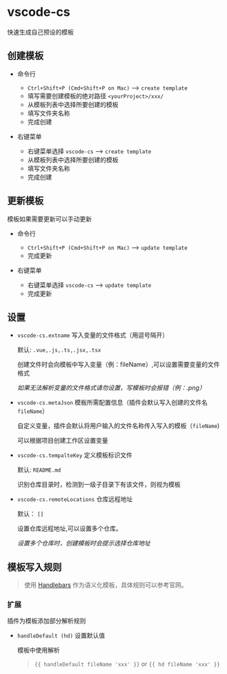 # vscode-cs

快速生成自己预设的模板

## 创建模板

* 命令行
  * ` Ctrl+Shift+P (Cmd+Shift+P on Mac) ` --> `create template`
  * 填写需要创建模板的绝对路径 `<yourProject>/xxx/`
  * 从模板列表中选择所要创建的模板
  * 填写文件夹名称
  * 完成创建

* 右键菜单
  * 右键菜单选择 `vscode-cs` --> `create template`
  * 从模板列表中选择所要创建的模板
  * 填写文件夹名称
  * 完成创建

## 更新模板

模板如果需要更新可以手动更新

* 命令行
  * ` Ctrl+Shift+P (Cmd+Shift+P on Mac) ` --> `update template`
  * 完成更新

* 右键菜单
  * 右键菜单选择 `vscode-cs` --> `update template`
  * 完成更新

## 设置

* `vscode-cs.extname` 写入变量的文件格式（用逗号隔开）

  默认: `.vue,.js,.ts,.jsx,.tsx`

  创建文件时会向模板中写入变量（例：fileName）,可以设置需要变量的文件格式

  *如果无法解析变量的文件格式请勿设置，写模板时会报错（例：.png）*

* `vscode-cs.metaJson` 模板所需配置信息（插件会默认写入创建的文件名 `fileName`）

  自定义变量，插件会默认将用户输入的文件名称传入写入的模板（`fileName`)

  可以根据项目创建工作区设置变量

* `vscode-cs.tempalteKey` 定义模板标识文件

  默认: `README.md`

  识别仓库目录时，检测到一级子目录下有该文件，则视为模板

* `vscode-cs.remoteLocations` 仓库远程地址

  默认： `[]`

  设置仓库远程地址,可以设置多个仓库。

  *设置多个仓库时，创建模板时会提示选择仓库地址*

## 模板写入规则

> 使用 [Handlebars](https://handlebarsjs.com/zh) 作为语义化模板，具体规则可以参考官网。

### 扩展

插件为模板添加部分解析规则

* `handleDefault (hd)` 设置默认值

  模板中使用解析
  >`{{ handleDefault fileName 'xxx' }}` or `{{ hd fileName 'xxx' }}`
